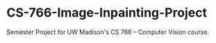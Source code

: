 # CS-766-Image-Inpainting-Project
Semester Project for UW Madison's CS 766 – Computer Vision course.
